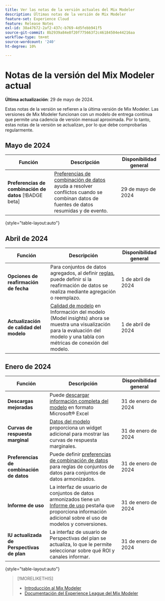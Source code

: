 ```yaml
---
title: Ver las notas de la versión actuales del Mix Modeler
description: Últimas notas de la versión de Mix Modeler
feature-set: Experience Cloud
feature: Release Notes
exl-id: 38a47672-2af2-437c-b769-4d5febb941f5
source-git-commit: 8b2939a84e8f20f775663f2c46184504e44216aa
workflow-type: tm+mt
source-wordcount: '240'
ht-degree: 10%

---
```


# Notas de la versión del Mix Modeler actual

**Última actualización**: 29 de mayo de 2024.

Estas notas de la versión se refieren a la última versión de Mix Modeler. Las versiones de Mix Modeler funcionan con un modelo de entrega continua que permite una cadencia de versión mensual aproximada. Por lo tanto, estas notas de la versión se actualizan, por lo que debe comprobarlas regularmente.

## Mayo de 2024

| Función | Descripción | Disponibilidad general |
|---|---|---|
| **Preferencias de combinación de datos** [!BADGE beta] | [Preferencias de combinación de datos](../harmonize-data/dataset-rules.md#data-merge-preferences) ayuda a resolver conflictos cuando se combinan datos de fuentes de datos resumidas y de evento. | 29 de mayo de 2024 |

{style="table-layout:auto"}

<!--
| **Field-level access control** | When defining dataset rules, Experience Platform's [attribute based access control](https://experienceleague.adobe.com/en/docs/experience-platform/access-control/abac/overview) is enforced on a [field-level](../harmonize-data/dataset-rules.md#field-level-access-control). | May 29, 2024 |
-->


## Abril de 2024

| Función | Descripción | Disponibilidad general |
|---|---|---|
| **Opciones de reafirmación de fecha** | Para conjuntos de datos agregados, al definir [reglas](../harmonize-data/dataset-rules.md), puede definir si la reafirmación de datos se realiza mediante agregación o reemplazo. | 1 de abril de 2024 |
| **Actualización de calidad del modelo** | [Calidad de modelo](/help/models/insights.md) en Información del modelo (Model insights) ahora se muestra una visualización para la evaluación del modelo y una tabla con métricas de conexión del modelo. | 1 de abril de 2024 |


## Enero de 2024

| Función | Descripción | Disponibilidad general |
|---|---|---|
| **Descargas mejoradas** | Puede [descargar información completa del modelo](../models/insights.md) en formato Microsoft® Excel | 31 de enero de 2024 |
| **Curvas de respuesta marginal** | [Datos del modelo](../models/insights.md) proporciona un widget adicional para mostrar las curvas de respuesta marginales. | 31 de enero de 2024 |
| **Preferencias de combinación de datos** | Puede definir [preferencias de combinación de datos](../harmonize-data/dataset-rules.md#data-merge-preferences) para reglas de conjuntos de datos para conjuntos de datos armonizados. | 31 de enero de 2024 |
| **Informe de uso** | La interfaz de usuario de conjuntos de datos armonizados tiene un [Informe de uso](../harmonize-data/usage-report.md) pestaña que proporciona información adicional sobre el uso de modelos y conversiones. | 31 de enero de 2024 |
| **IU actualizada de Perspectivas de plan** | La interfaz de usuario de Perspectivas del plan se actualiza, lo que le permite seleccionar sobre qué ROI y canales informar. | 31 de enero de 2024 |

{style="table-layout:auto"}


>[!MORELIKETHIS]
>
>* [Introducción al Mix Modeler](https://business.adobe.com/products/experience-platform/planning-and-measurement.html)
>* [Documentación del Experience League del Mix Modeler](https://experienceleague.adobe.com/es/docs/mix-modeler)
